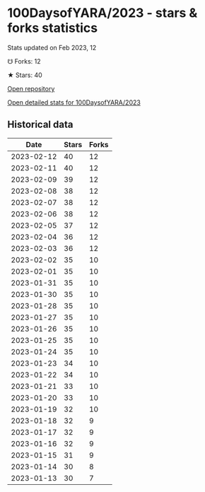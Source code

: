 # 100DaysofYARA/2023 - stars & forks statistics

Stats updated on Feb 2023, 12

☋ Forks: 12

★ Stars: 40

[Open repository](https://github.com/100DaysofYARA/2023)

[Open detailed stats for 100DaysofYARA/2023](https://reviewgithub.com/rep/100DaysofYARA/2023)

## Historical data
| Date | Stars | Forks |
|------|-------|-------|
| 2023-02-12 | 40 | 12 | 
| 2023-02-11 | 40 | 12 | 
| 2023-02-09 | 39 | 12 | 
| 2023-02-08 | 38 | 12 | 
| 2023-02-07 | 38 | 12 | 
| 2023-02-06 | 38 | 12 | 
| 2023-02-05 | 37 | 12 | 
| 2023-02-04 | 36 | 12 | 
| 2023-02-03 | 36 | 12 | 
| 2023-02-02 | 35 | 10 | 
| 2023-02-01 | 35 | 10 | 
| 2023-01-31 | 35 | 10 | 
| 2023-01-30 | 35 | 10 | 
| 2023-01-28 | 35 | 10 | 
| 2023-01-27 | 35 | 10 | 
| 2023-01-26 | 35 | 10 | 
| 2023-01-25 | 35 | 10 | 
| 2023-01-24 | 35 | 10 | 
| 2023-01-23 | 34 | 10 | 
| 2023-01-22 | 34 | 10 | 
| 2023-01-21 | 33 | 10 | 
| 2023-01-20 | 33 | 10 | 
| 2023-01-19 | 32 | 10 | 
| 2023-01-18 | 32 | 9 | 
| 2023-01-17 | 32 | 9 | 
| 2023-01-16 | 32 | 9 | 
| 2023-01-15 | 31 | 9 | 
| 2023-01-14 | 30 | 8 | 
| 2023-01-13 | 30 | 7 | 

